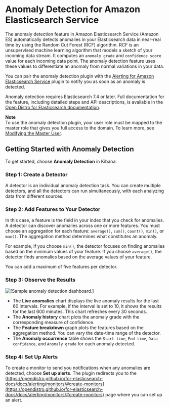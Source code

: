 # Anomaly Detection for Amazon Elasticsearch Service<a name="ad"></a>

The anomaly detection feature in Amazon Elasticsearch Service \(Amazon ES\) automatically detects anomalies in your Elasticsearch data in near\-real time by using the Random Cut Forest \(RCF\) algorithm\. RCF is an unsupervised machine learning algorithm that models a sketch of your incoming data stream\. It computes an `anomaly grade` and `confidence score` value for each incoming data point\. The anomaly detection feature uses these values to differentiate an anomaly from normal variations in your data\. 

You can pair the anomaly detection plugin with the [Alerting for Amazon Elasticsearch Service](alerting.md) plugin to notify you as soon as an anomaly is detected\. 

Anomaly detection requires Elasticsearch 7\.4 or later\. Full documentation for the feature, including detailed steps and API descriptions, is available in the [Open Distro for Elasticsearch documentation](https://opendistro.github.io/for-elasticsearch-docs/docs/ad/)\.

**Note**  
To use the anomaly detection plugin, your user role must be mapped to the master role that gives you full access to the domain\. To learn more, see [Modifying the Master User](fgac.md#fgac-forget)\.

## Getting Started with Anomaly Detection<a name="ad-example-es"></a>

To get started, choose **Anomaly Detection** in Kibana\.

### Step 1: Create a Detector<a name="ad-example-es1"></a>

A detector is an individual anomaly detection task\. You can create multiple detectors, and all the detectors can run simultaneously, with each analyzing data from different sources\.

### Step 2: Add Features to Your Detector<a name="ad-example-es2"></a>

In this case, a feature is the field in your index that you check for anomalies\. A detector can discover anomalies across one or more features\. You must choose an aggregation for each feature: `average()`, `sum()`, `count()`, `min()`, or `max()`\. The aggregation method determines what constitutes an anomaly\.

For example, if you choose `min()`, the detector focuses on finding anomalies based on the minimum values of your feature\. If you choose `average()`, the detector finds anomalies based on the average values of your feature\.

You can add a maximum of five features per detector\.

### Step 3: Observe the Results<a name="ad-example-es3"></a>

![\[Sample anomaly detection dashboard.\]](http://docs.aws.amazon.com/elasticsearch-service/latest/developerguide/images/ad.png)
+ The **Live anomalies** chart displays the live anomaly results for the last 60 intervals\. For example, if the interval is set to 10, it shows the results for the last 600 minutes\. This chart refreshes every 30 seconds\.
+ The **Anomaly history** chart plots the anomaly grade with the corresponding measure of confidence\.
+ The **Feature breakdown** graph plots the features based on the aggregation method\. You can vary the date\-time range of the detector\.
+ The **Anomaly occurrence** table shows the `Start time`, `End time`, `Data confidence`, and `Anomaly grade` for each anomaly detected\.

### Step 4: Set Up Alerts<a name="ad-example-es4"></a>

To create a monitor to send you notifications when any anomalies are detected, choose **Set up alerts**\. The plugin redirects you to the [https://opendistro.github.io/for-elasticsearch-docs/docs/alerting/monitors/#create-monitors](https://opendistro.github.io/for-elasticsearch-docs/docs/alerting/monitors/#create-monitors) page where you can set up an alert\.